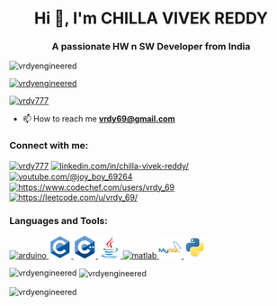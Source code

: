 <h1 align="center">Hi 👋, I'm CHILLA VIVEK REDDY</h1>
<h3 align="center">A passionate HW n SW Developer from India</h3>

<p align="left"> <img src="https://komarev.com/ghpvc/?username=vrdyengineered&label=Profile%20views&color=0e75b6&style=flat" alt="vrdyengineered" /> </p>

<p align="left"> <a href="https://github.com/ryo-ma/github-profile-trophy"><img src="https://github-profile-trophy.vercel.app/?username=vrdyengineered" alt="vrdyengineered" /></a> </p>

<p align="left"> <a href="https://twitter.com/vrdy777" target="blank"><img src="https://img.shields.io/twitter/follow/vrdy777?logo=twitter&style=for-the-badge" alt="vrdy777" /></a> </p>

- 📫 How to reach me **vrdy69@gmail.com**

<h3 align="left">Connect with me:</h3>
<p align="left">
<a href="https://twitter.com/vrdy777" target="blank"><img align="center" src="https://raw.githubusercontent.com/rahuldkjain/github-profile-readme-generator/master/src/images/icons/Social/twitter.svg" alt="vrdy777" height="30" width="40" /></a>
<a href="https://linkedin.com/in/linkedin.com/in/chilla-vivek-reddy/" target="blank"><img align="center" src="https://raw.githubusercontent.com/rahuldkjain/github-profile-readme-generator/master/src/images/icons/Social/linked-in-alt.svg" alt="linkedin.com/in/chilla-vivek-reddy/" height="30" width="40" /></a>
<a href="https://www.youtube.com/c/youtube.com/@joy_boy_69264" target="blank"><img align="center" src="https://raw.githubusercontent.com/rahuldkjain/github-profile-readme-generator/master/src/images/icons/Social/youtube.svg" alt="youtube.com/@joy_boy_69264" height="30" width="40" /></a>
<a href="https://www.codechef.com/users/https://www.codechef.com/users/vrdy_69" target="blank"><img align="center" src="https://cdn.jsdelivr.net/npm/simple-icons@3.1.0/icons/codechef.svg" alt="https://www.codechef.com/users/vrdy_69" height="30" width="40" /></a>
<a href="https://www.leetcode.com/https://leetcode.com/u/vrdy_69/" target="blank"><img align="center" src="https://raw.githubusercontent.com/rahuldkjain/github-profile-readme-generator/master/src/images/icons/Social/leet-code.svg" alt="https://leetcode.com/u/vrdy_69/" height="30" width="40" /></a>
</p>

<h3 align="left">Languages and Tools:</h3>
<p align="left"> <a href="https://www.arduino.cc/" target="_blank" rel="noreferrer"> <img src="https://cdn.worldvectorlogo.com/logos/arduino-1.svg" alt="arduino" width="40" height="40"/> </a> <a href="https://www.cprogramming.com/" target="_blank" rel="noreferrer"> <img src="https://raw.githubusercontent.com/devicons/devicon/master/icons/c/c-original.svg" alt="c" width="40" height="40"/> </a> <a href="https://www.w3schools.com/cpp/" target="_blank" rel="noreferrer"> <img src="https://raw.githubusercontent.com/devicons/devicon/master/icons/cplusplus/cplusplus-original.svg" alt="cplusplus" width="40" height="40"/> </a> <a href="https://www.java.com" target="_blank" rel="noreferrer"> <img src="https://raw.githubusercontent.com/devicons/devicon/master/icons/java/java-original.svg" alt="java" width="40" height="40"/> </a> <a href="https://www.mathworks.com/" target="_blank" rel="noreferrer"> <img src="https://upload.wikimedia.org/wikipedia/commons/2/21/Matlab_Logo.png" alt="matlab" width="40" height="40"/> </a> <a href="https://www.mysql.com/" target="_blank" rel="noreferrer"> <img src="https://raw.githubusercontent.com/devicons/devicon/master/icons/mysql/mysql-original-wordmark.svg" alt="mysql" width="40" height="40"/> </a> <a href="https://www.python.org" target="_blank" rel="noreferrer"> <img src="https://raw.githubusercontent.com/devicons/devicon/master/icons/python/python-original.svg" alt="python" width="40" height="40"/> </a> </p>

<p><img align="left" src="https://github-readme-stats.vercel.app/api/top-langs?username=vrdyengineered&show_icons=true&locale=en&layout=compact" alt="vrdyengineered" /></p>

<p>&nbsp;<img align="center" src="https://github-readme-stats.vercel.app/api?username=vrdyengineered&show_icons=true&locale=en" alt="vrdyengineered" /></p>

<p><img align="center" src="https://github-readme-streak-stats.herokuapp.com/?user=vrdyengineered&" alt="vrdyengineered" /></p>
